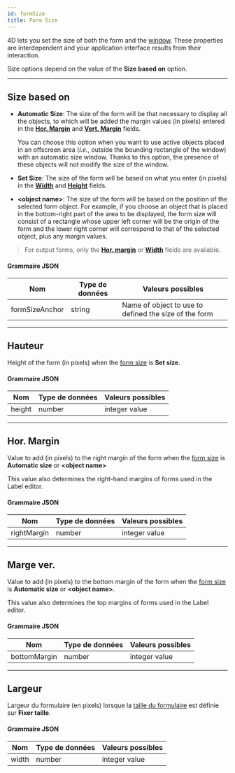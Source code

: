 ```yaml
---
id: formSize
title: Form Size
---
```


 
4D lets you set the size of both the form and the [window](properties_WindowSize.md). These properties are interdependent and your application interface results from their interaction.

Size options depend on the value of the **Size based on** option.

---
## Size based on


*   **Automatic Size**: The size of the form will be that necessary to display all the objects, to which will be added the margin values (in pixels) entered in the [**Hor. Margin**](#hor-margin) and [**Vert. Margin**](#vert-margin) fields. <p> You can choose this option when you want to use active objects placed in an offscreen area (*i.e.*, outside the bounding rectangle of the window) with an automatic size window. Thanks to this option, the presence of these objects will not modify the size of the window.


*   **Set Size**: The size of the form will be based on what you enter (in pixels) in the [**Width**](#width) and [**Height**](#height) fields.

*   **\<object name>**: The size of the form will be based on the position of the selected form object. For example, if you choose an object that is placed in the bottom-right part of the area to be displayed, the form size will consist of a rectangle whose upper left corner will be the origin of the form and the lower right corner will correspond to that of the selected object, plus any margin values.


> For output forms, only the [**Hor. margin**](#hor-margin) or [**Width**](width) fields are available.


#### Grammaire JSON

| Nom            | Type de données | Valeurs possibles                                     |
| -------------- | --------------- | ----------------------------------------------------- |
| formSizeAnchor | string          | Name of object to use to defined the size of the form |

---
## Hauteur

Height of the form (in pixels) when the [form size](#size-based-on) is **Set size**.


#### Grammaire JSON

| Nom    | Type de données | Valeurs possibles |
| ------ | --------------- | ----------------- |
| height | number          | integer value     |


---
## Hor. Margin
Value to add (in pixels) to the right margin of the form when the [form size](#size-based-on) is **Automatic size** or **\<object name>**

This value also determines the right-hand margins of forms used in the Label editor.

#### Grammaire JSON

| Nom         | Type de données | Valeurs possibles |
| ----------- | --------------- | ----------------- |
| rightMargin | number          | integer value     |


---

## Marge ver.
Value to add (in pixels) to the bottom margin of the form when the [form size](#size-based-on) is **Automatic size** or **\<object name>**.

This value also determines the top margins of forms used in the Label editor.

#### Grammaire JSON

| Nom          | Type de données | Valeurs possibles |
| ------------ | --------------- | ----------------- |
| bottomMargin | number          | integer value     |


---
## Largeur

Largeur du formulaire (en pixels) lorsque la [taille du formulaire](#size-based-on) est définie sur **Fixer taille**.


#### Grammaire JSON

| Nom   | Type de données | Valeurs possibles |
| ----- | --------------- | ----------------- |
| width | number          | integer value     |

